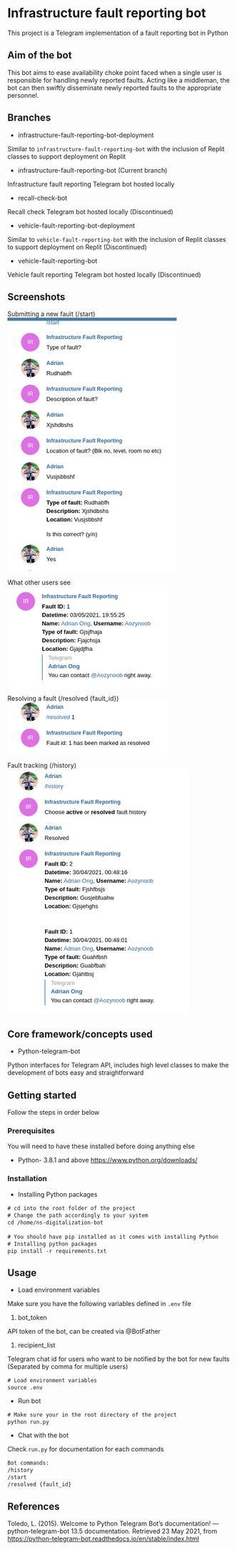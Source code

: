 # Infrastructure fault reporting bot
This project is a Telegram implementation of a fault reporting bot in Python

## Aim of the bot
This bot aims to ease availability choke point faced when a single user is responsible for handling newly reported faults.
Acting like a middleman, the bot can then swiftly disseminate newly reported faults to the appropriate personnel.

## Branches
- infrastructure-fault-reporting-bot-deployment

Similar to ```infrastructure-fault-reporting-bot``` with the inclusion of Replit classes to support deployment on Replit

- infrastructure-fault-reporting-bot (Current branch)

Infrastructure fault reporting Telegram bot hosted locally

- recall-check-bot

Recall check Telegram bot hosted locally (Discontinued)

- vehicle-fault-reporting-bot-deployment

Similar to ```vehicle-fault-reporting-bot``` with the inclusion of Replit classes to support deployment on Replit (Discontinued)

- vehicle-fault-reporting-bot

Vehicle fault reporting Telegram bot hosted locally (Discontinued)

## Screenshots
Submitting a new fault (/start)
<br />
![/start command](media/submitting_new_fault.png)

What other users see
<br />
![New fault](media/new_fault.png)

Resolving a fault (/resolved {fault_id})
<br />
![/resolved command](media/resolving_fault.png)

Fault tracking (/history)
<br />
![/history command](media/history.png)


## Core framework/concepts used
- Python-telegram-bot

Python interfaces for Telegram API, includes high level classes to make the development of bots easy and straightforward

## Getting started
Follow the steps in order below

### Prerequisites
You will need to have these installed before doing anything else

- Python- 3.8.1 and above https://www.python.org/downloads/

### Installation
- Installing Python packages
```
# cd into the root folder of the project
# Change the path accordingly to your system
cd /home/ns-digitalization-bot

# You should have pip installed as it comes with installing Python
# Installing python packages
pip install -r requirements.txt
```

## Usage
- Load environment variables

Make sure you have the following variables defined in ```.env``` file
1. bot_token 
   
API token of the bot, can be created via @BotFather

1. recipient_list
   
Telegram chat id for users who want to be notified by the bot for new faults (Separated by comma for multiple users)

```
# Load environment variables
source .env
```
- Run bot
```
# Make sure your in the root directory of the project
python run.py
```

- Chat with the bot

Check ```run.py``` for documentation for each commands
```
Bot commands:
/history
/start
/resolved {fault_id}
```

## References
Toledo, L. (2015). Welcome to Python Telegram Bot’s documentation! — python-telegram-bot 13.5 documentation. Retrieved 23 May 2021, from https://python-telegram-bot.readthedocs.io/en/stable/index.html

